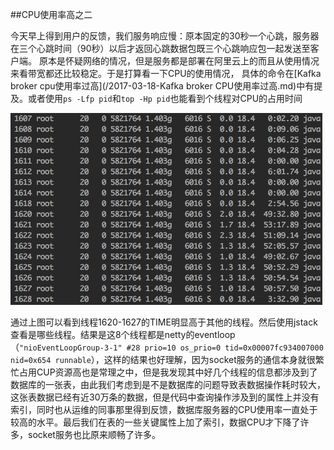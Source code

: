 ##CPU使用率高之二

   今天早上得到用户的反馈，我们服务响应慢：原本固定的30秒一个心跳，服务器在三个心跳时间（90秒）以后才返回心跳数据包既三个心跳响应包一起发送至客户端。
   原本是怀疑网络的情况，但是服务都是部署在阿里云上的而且从使用情况来看带宽都还比较稳定。于是打算看一下CPU的使用情况，
   具体的命令在[Kafka broker cpu使用率过高](/2017-03-18-Kafka broker CPU使用率过高.md)中有提及。或者使用`ps -Lfp pid`和`top -Hp pid`也能看到个线程对CPU的占用时间
   
   ![使用top -Hp截图](/assets/images/2017-11-21-top.png)
   
   通过上图可以看到线程1620-1627的TIME明显高于其他的线程。然后使用jstack查看是哪些线程。结果是这8个线程都是netty的eventloop（`"nioEventLoopGroup-3-1" #28 prio=10 os_prio=0 tid=0x00007fc934007000 nid=0x654 runnable`），这样的结果也好理解，因为socket服务的通信本身就很繁忙占用CUP资源高也是常理之中，但是我发现其中好几个线程的信息都涉及到了数据库的一张表，由此我们考虑到是不是数据库的问题导致表数据操作耗时较大，这张表数据已经有近30万条的数据，但是代码中查询操作涉及到的属性上并没有索引，同时也从运维的同事那里得到反馈，数据库服务器的CPU使用率一直处于较高的水平。最后我们在表的一些关键属性上加了索引，数据CPU才下降了许多，socket服务也比原来顺畅了许多。